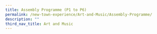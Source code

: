 ```yaml
---
title: Assembly Programme (P1 to P6)
permalink: /new-town-experience/Art-and-Music/Assembly-Programme/
description: ""
third_nav_title: Art and Music
---
```

